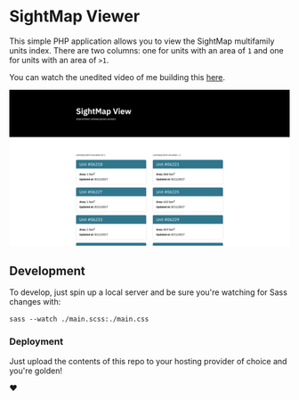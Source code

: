 # SightMap Viewer

This simple PHP application allows you to view the SightMap multifamily
units index. There are two columns: one for units with an area of `1` and one for
units with an area of `>1`.

You can watch the unedited video of me building this [here](https://www.youtube.com/watch?v=GGPGtOD36uo).

![](./screenshot.png)

## Development

To develop, just spin up a local server and be sure you're watching for Sass changes
with:

```
sass --watch ./main.scss:./main.css
```

### Deployment

Just upload the contents of this repo to your hosting provider of choice and
you're golden!

:heart:

